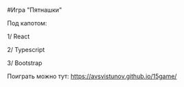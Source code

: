 #Игра "Пятнашки"

Под капотом:

1/ React

2/ Typescript

3/ Bootstrap

Поиграть можно тут:
https://avsvistunov.github.io/15game/
